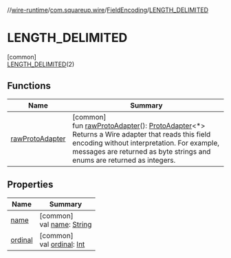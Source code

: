 //[wire-runtime](../../../../index.md)/[com.squareup.wire](../../index.md)/[FieldEncoding](../index.md)/[LENGTH_DELIMITED](index.md)

# LENGTH_DELIMITED

[common]\
[LENGTH_DELIMITED](index.md)(2)

## Functions

| Name | Summary |
|---|---|
| [rawProtoAdapter](../raw-proto-adapter.md) | [common]<br>fun [rawProtoAdapter](../raw-proto-adapter.md)(): [ProtoAdapter](../../-proto-adapter/index.md)&lt;*&gt;<br>Returns a Wire adapter that reads this field encoding without interpretation. For example, messages are returned as byte strings and enums are returned as integers. |

## Properties

| Name | Summary |
|---|---|
| [name](../../-wire-field/-label/-r-e-q-u-i-r-e-d/index.md#-372974862%2FProperties%2F-1082500773) | [common]<br>val [name](../../-wire-field/-label/-r-e-q-u-i-r-e-d/index.md#-372974862%2FProperties%2F-1082500773): [String](https://kotlinlang.org/api/latest/jvm/stdlib/kotlin/-string/index.html) |
| [ordinal](../../-wire-field/-label/-r-e-q-u-i-r-e-d/index.md#-739389684%2FProperties%2F-1082500773) | [common]<br>val [ordinal](../../-wire-field/-label/-r-e-q-u-i-r-e-d/index.md#-739389684%2FProperties%2F-1082500773): [Int](https://kotlinlang.org/api/latest/jvm/stdlib/kotlin/-int/index.html) |
